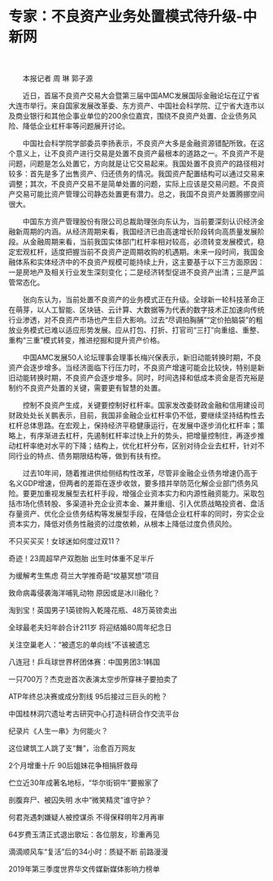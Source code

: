 # 专家：不良资产业务处置模式待升级-中新网

　　

　　本报记者 周 琳 郭子源

　　近日，首届不良资产交易大会暨第三届中国AMC发展国际金融论坛在辽宁省大连市举行。来自国家发展改革委、东方资产、中国社会科学院、辽宁省大连市以及商业银行和其他企事业单位的200余位嘉宾，围绕不良资产处置、企业债务风险、降低企业杠杆率等问题展开讨论。

　　中国社会科学院学部委员李扬表示，不良资产大多是金融资源错配所致。在这个意义上，让不良资产进行交易是处置不良资产最根本的道路之一。不良资产不是问题，问题是怎么处置它，方向就是让它交易起来。我国处置不良资产的路径相对较多：首先是多了出售资产、归还债务的情况。我国资产配置结构可以通过交易来调整；其次，不良资产交易不是简单处置的问题，实际上应该是交易问题。不良资产交易可能比资产管理公司静态处置更有潜力。总之，我国不良资产处置腾挪空间很大。

　　中国东方资产管理股份有限公司总裁助理张向东认为，当前要深刻认识经济金融新周期的内涵。从经济周期来看，我国经济已由高速增长阶段转向高质量发展阶段。从金融周期来看，当前我国实体部门杠杆率相对较高，必须转变发展模式，稳定宏观杠杆，适度把握当前不良资产逆周期收购的机遇期。未来一段时间，我国金融体系和实体经济中的不良资产规模可能持续上升，这主要基于以下三方面原因：一是房地产及相关行业发生深刻变化；二是经济转型促进不良资产出清；三是严监管常态化。

　　张向东认为，当前处置不良资产的业务模式正在升级。全球新一轮科技革命正在萌芽，以人工智能、区块链、云计算、大数据等为代表的数字技术正加速向传统行业渗透，对不良资产市场也产生巨大影响。过去“尽调拍胸脯”“定价拍脑袋”的粗放业务模式已难以适应形势发展。应从打包、打折、打官司“三打”向重组、重整、重构“三重”模式转变，推进挖掘和提升资产价格。

　　中国AMC发展50人论坛理事会理事长梅兴保表示，新旧动能转换时期，不良资产会逐步增多。当经济面临下行压力时，不良资产增速可能会比较快，特别是新旧动能转换时期，不良资产会逐步增多。同时，时间选择和低成本资金是否充裕是制约不良资产处置的关键，需要更有智慧的处置。

　　控制不良资产生成，关键要控制好杠杆率。国家发改委财政金融和信用建设司财政处处长关鹏表示，目前，我国非金融企业杠杆率仍不低，要继续坚持结构性去杠杆总体思路。在宏观上，保持经济平稳健康运行，在发展中逐步消化杠杆率；策略上，有序渐进去杠杆，先遏制杠杆率过快上升的势头，把增量控制住，再逐步推动杠杆率绝对水平的下降；结构上，优化杠杆分布，区别对待企业去杠杆，针对不同行业的特点、债务期限结构等，做到有扶有控。

　　过去10年间，随着推进供给侧结构性改革，尽管非金融企业债务增速仍高于名义GDP增速，但两者的差距在逐步收敛，要多措并举防范化解企业部门债务风险。要更加重视发展型去杠杆手段，增强企业资本实力和内源性融资能力。采取包括市场化债转股、多渠道补充企业资本金、兼并重组、引入优质战略投资者、盘活存量资产、优化企业债务结构等发展型手段，在降低企业杠杆率的同时，夯实企业资本实力，降低对债务性融资的过度依赖，从根本上降低过度负债风险。

不只买买买！女球迷如何度过双11？

奇迹！23周超早产双胞胎 出生时体重不足半斤

为缓解考生焦虑 荷兰大学推奇葩“坟墓冥想”项目

致命病毒侵袭海洋哺乳动物 原因或是冰川融化？

淘到宝！英国男子1英镑购入乾隆花瓶、48万英镑卖出

全球最老夫妇年龄合计211岁 将迎结婚80周年纪念日

关注空巢老人：“被遗忘的单向线”不该被遗忘

八连冠！乒乓球世界杯团体赛：中国男团3:1韩国

一只700万？杰克逊首次表演太空步所穿袜子要拍卖了

ATP年终总决赛或成分割线 95后接过三巨头的枪？

中国桂林洞穴遗址考古研究中心打造科研合作交流平台

纪录片《人生一串》为何能火？ 

这位建筑工人跳了支“舞”，治愈百万网友

2个月增重十斤 90后姐妹花争相捐肝救母

伫立近30年成著名地标，“华尔街铜牛”要搬家了

剖腹弃尸、被囚失明 水中“微笑精灵”谁守护？

何君尧遇刺嫌疑人被控谋杀 不得保释明年2月再审

64岁费玉清正式退出歌坛：各位朋友，珍重再见

滴滴顺风车“复活”后的34小时：质疑不断 前路漫漫

2019年第三季度世界华文传媒新媒体影响力榜单
